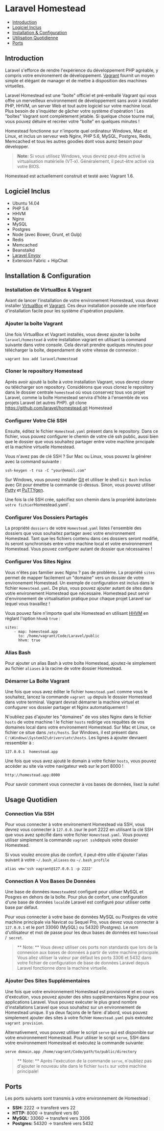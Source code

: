 # Laravel Homestead

- [Introduction](#introduction)
- [Logiciel Inclus](#included-software)
- [Installation & Configuration](#installation-and-setup)
- [Utilisation Quotidienne](#daily-usage)
- [Ports](#ports)

<a name="introduction"></a>
## Introduction

Laravel s'efforce de rendre l'expérience du développement PHP agréable, y compris votre environement de développement. [Vagrant](http://vagrantup.com) fournit un moyen simple et élégant de manager et de mettre à disposition des machines virtuelles.

Laravel Homestead est une "boite" officiel et pré-emballé Vagrant qui vous offre un merveilleux environnement de développement sans avoir à installer PHP, HHVM, un server Web et tout autre logiciel sur votre machine local. Plus besoin de s'inquiéter de gâcher votre système d'opération ! Les "boîtes" Vagrant sont complètement jetable. Si quelque chose tourne mal, vous pouvez détuire et recréer votre "boîte" en quelques minutes !

Homestead fonctionne sur n'importe quel ordinateur Windows, Mac et Linux, et inclus un serveur web Nginx, PHP 5.6, MySQL, Postgres, Redis, Memcached et tous les autres goodies dont vous aurez besoin pour développer.

> **Note:** Si vous utilisez Windows, vous devrez peut-être activé la virtualisation matérielle (VT-x). Généralement, il peut-être activé via votre BIOS.

Homestead est actuellement construit et testé avec Vagrant 1.6.

<a name="included-software"></a>
## Logiciel Inclus

- Ubuntu 14.04
- PHP 5.6
- HHVM
- Nginx
- MySQL
- Postgres
- Node (avec Bower, Grunt, et Gulp)
- Redis
- Memcached
- Beanstalkd
- [Laravel Envoy](/docs/ssh#envoy-task-runner)
- Extension Fabric + HipChat

<a name="installation-and-setup"></a>
## Installation & Configuration

### Installation de VirtualBox & Vagrant

Avant de lancer l'installation de votre environement Homestead, vous devez installer [VirtualBox](https://www.virtualbox.org/wiki/Downloads) et [Vagrant](http://www.vagrantup.com/downloads.html). Ces deux installation possède une interface d'installation facile pour les système d'opération populaire.

### Ajouter la boîte Vagrant

Une fois VirtualBox et Vagrant installés, vous devez ajouter la boîte `laravel/homestead` à votre installation vagrant en utilisant la command suivante dans votre console. Cela devrait prendre quelques minutes pour télécharger la boîte, dependament de votre vitesse de connexion :

	vagrant box add laravel/homestead

### Cloner le repository Homestead

Après avoir ajouté la boîte à votre installation Vagrant, vous devrez cloner ou télécharger son repository. Considérons que vous clonez le repository dans le dossier centrale `homestead` où vous conservez tous vos projet Laravel, comme la boîte Homestead servira d'hôte à l'ensemble de vos projets Laravel (et autres PHP).
	git clone https://github.com/laravel/homestead.git Homestead

### Configurer Votre Clé SSH

Ensuite, éditez le fichier `Homestead.yaml` présent dans le repository. Dans ce fichier, vous pouvez configurer le chemin de votre clé ssh public,  aussi bien que le dossier que vous souhaitez partager entre votre machine prncipale et la machine virtuelle Homestead.

Vous n'avez pas de clé SSH ? Sur Mac ou Linux, vous pouvez la générer avec la command suivante :

	ssh-keygen -t rsa -C "your@email.com"

Sur Windows, vous pouvez installer [Git](http://git-scm.com) et utiliser le shell `Git Bash` inclus avec Git pour émettre la commande ci-dessus. Sinon, vous pouvez utiliser [Putty](http://www.chiark.greenend.org.uk/~sgtatham/putty/download.html) et [PuTTYgen](http://www.chiark.greenend.org.uk/~sgtatham/putty/download.html).

Une fois la clé SSH crée, spécifiez son chemin dans la propriété àutorize` de votre fichier `Homestead.yaml`.

### Configurer Vos Dossiers Partagés

La propriété `dossiers` de votre `Homestead.yaml` listes l'ensemble des dossiers que vous souhaitez partager avec votre environnement Homestead. Tant que les fichiers contenu dans ces dossiers seront modifié, ils seront synchronisés entre votre machine local et votre environnement Homestead. Vous pouvez configurer autant de dossier que nécessaires ! 

### Configurer Vos Sites Nginx

Vous n'êtes pas familier avec Nginx ? pas de problème. La propriété `sites` permet de mapper facilement un "domaine" vers un dossier de votre environement Homestead. Un exemple de configuration est inclus dans le fichier `Homestead.yaml`. De plus, vous pouvez ajouter autant de sites dans votre environement Homestead que nécessaire. Homestead peut servir d'environement de virtualisation pratique pour chaque projet Laravel sur lequel vous travaillez ! 

Vous pouvez faire n'importe quel site Homestead en utilisant [HHVM](http://hhvm.com) en règlant l'option `hhvm`à `true` :

	sites:
	    - map: homestead.app
	      to: /home/vagrant/Code/Laravel/public
	      hhvm: true

### Alias Bash

Pour ajouter un alias Bash à votre boîte Homestead, ajoutez-le simplement au fichier `aliases` à la racine de votre dossier Homestead.

### Démarrer La Boîte Vagrant

Une fois que vous avez éditer le fichier `homestead.yaml` comme vous le souhaitez, lancez la commande `vagrant up` depuis le dossier Homestead dans votre terminal. Vagrant devrait démarrer la machine virtuel et confugurer vos dossier partager et Nginx automatiquement !

N'oubliez pas d'ajouter les "domaines" de vos sites Nginx dans le fichier `hosts` de votre machine ! le fichier `hosts` redirige vos requêtes de vos domaines local dans votre environement Homestead. Sur Mac et Linux, ce fichier ce situe dans `/etc/hosts`. Sur Windows, il est présent dans `C:\Windows\System32\drivers\etc\hosts`. Les lignes à ajouter devraent ressembler à :

	127.0.0.1  homestead.app

Une fois que vous avez ajouté le domain à votre fichier `hosts`, vous pouvez accéder au site via votre navigateur web sur le port 8000 !

	http://homestead.app:8000

Pour savoir comment vous connecter à vos bases de données, lisez la suite!

<a name="daily-usage"></a>
## Usage Quotidien

### Connection Via SSH

Pour vous connecter à votre environement Homestead via SSH, vous devrez vous connecter à `127.0.0.1`sur le port 2222 en utilisant la clé SSH que vous avez spécifié dans votre fichier `Homestead.yaml`. Vous pouvez utiliser simplement la commande `vagrant ssh`depuis votre dossier Homestead.

Si vous voulez encore plus de confort, il peut-être utile d'ajouter  l'alias suivant à votre `~/.bash_aliases` ou `~/.bash_profile`

	alias vm='ssh vagrant@127.0.0.1 -p 2222'

### Connection A Vos Bases De Données

Une base de données `Homestead`est configuré pour utiliser MySQL et Posgres en dehors de la boîte. Pour plus de confort, une configuration d'une base de données `local`de Laravel est configuré pour utiliser cette base par défaut.

Pour vous connecter à votre base de données MySQL ou Postgres de votre machine principale via Navicat ou Sequel Pro, vous devez vous connecter à `127.0.0.1` et le port 33060 (MySQL) ou 54320 (Postgres). Le nom d'utilisateur et mot de passe pour les deux bases de données est `homestead` /` secret`.


> ** Note: ** Vous devez utiliser ces ports non standards que lors de la connexion aux bases de données à partir de votre machine principale. Vous allez utiliser la valeur par défaut les ports 3306 et 5432 dans votre fichier de configuration de base de données Laravel depuis Laravel fonctionne _dans_ la machine virtuelle.

### Ajouter Des Sites Supplémentaires

Une fois que votre environnement Homestead est provisionné et en cours d'exécution, vous pouvez ajouter des sites supplémentaires Nginx pour vos applications Laravel. Vous pouvez exécuter le plus grand nombre d'installations Laravel que vous souhaitez sur un environnement de Homestead unique. Il ya deux façons de le faire: d'abord, vous pouvez simplement ajouter des sites à votre fichier `Homestead.yaml` puis exécutez `vagrant provision`.

Alternativement, vous pouvez utiliser le script `serve` qui est disponible sur votre environnement Homestead. Pour utiliser le script `serve`, SSH dans votre environnement Homestead et exécutez la commande suivante:

	serve domain.app /home/vagrant/Code/path/to/public/directory

> ** Note: ** Après l'exécution de la commande `serve`, n'oubliez pas d'ajouter le nouveau site dans le fichier `hosts` sur votre machine principale!

<a name="ports"></a>
## Ports

Les ports suivants sont transmis à votre environnement de Homestead :

- **SSH:** 2222 -> transferé vers 22
- **HTTP:** 8000 -> transferé vers 80
- **MySQL:** 33060 -> transferé vers 3306
- **Postgres:** 54320 -> transferé vers 5432
